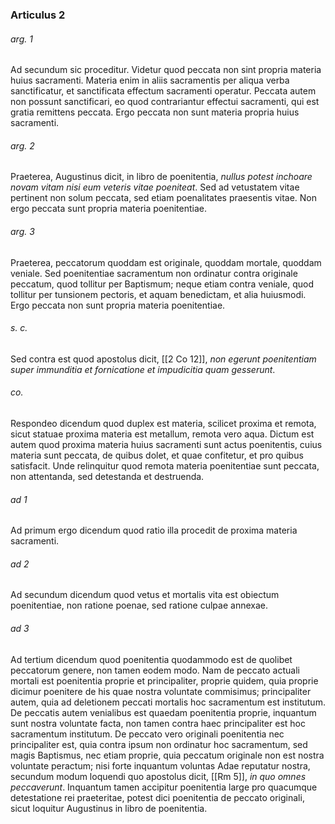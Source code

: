 ### Articulus 2

###### arg. 1
Ad secundum sic proceditur. Videtur quod peccata non sint propria materia huius sacramenti. Materia enim in aliis sacramentis per aliqua verba sanctificatur, et sanctificata effectum sacramenti operatur. Peccata autem non possunt sanctificari, eo quod contrariantur effectui sacramenti, qui est gratia remittens peccata. Ergo peccata non sunt materia propria huius sacramenti.

###### arg. 2
Praeterea, Augustinus dicit, in libro de poenitentia, *nullus potest inchoare novam vitam nisi eum veteris vitae poeniteat*. Sed ad vetustatem vitae pertinent non solum peccata, sed etiam poenalitates praesentis vitae. Non ergo peccata sunt propria materia poenitentiae.

###### arg. 3
Praeterea, peccatorum quoddam est originale, quoddam mortale, quoddam veniale. Sed poenitentiae sacramentum non ordinatur contra originale peccatum, quod tollitur per Baptismum; neque etiam contra veniale, quod tollitur per tunsionem pectoris, et aquam benedictam, et alia huiusmodi. Ergo peccata non sunt propria materia poenitentiae.

###### s. c.
Sed contra est quod apostolus dicit, [[2 Co 12]], *non egerunt poenitentiam super immunditia et fornicatione et impudicitia quam gesserunt*.

###### co.
Respondeo dicendum quod duplex est materia, scilicet proxima et remota, sicut statuae proxima materia est metallum, remota vero aqua. Dictum est autem quod proxima materia huius sacramenti sunt actus poenitentis, cuius materia sunt peccata, de quibus dolet, et quae confitetur, et pro quibus satisfacit. Unde relinquitur quod remota materia poenitentiae sunt peccata, non attentanda, sed detestanda et destruenda.

###### ad 1
Ad primum ergo dicendum quod ratio illa procedit de proxima materia sacramenti.

###### ad 2
Ad secundum dicendum quod vetus et mortalis vita est obiectum poenitentiae, non ratione poenae, sed ratione culpae annexae.

###### ad 3
Ad tertium dicendum quod poenitentia quodammodo est de quolibet peccatorum genere, non tamen eodem modo. Nam de peccato actuali mortali est poenitentia proprie et principaliter, proprie quidem, quia proprie dicimur poenitere de his quae nostra voluntate commisimus; principaliter autem, quia ad deletionem peccati mortalis hoc sacramentum est institutum. De peccatis autem venialibus est quaedam poenitentia proprie, inquantum sunt nostra voluntate facta, non tamen contra haec principaliter est hoc sacramentum institutum. De peccato vero originali poenitentia nec principaliter est, quia contra ipsum non ordinatur hoc sacramentum, sed magis Baptismus, nec etiam proprie, quia peccatum originale non est nostra voluntate peractum; nisi forte inquantum voluntas Adae reputatur nostra, secundum modum loquendi quo apostolus dicit, [[Rm 5]], *in quo omnes peccaverunt*. Inquantum tamen accipitur poenitentia large pro quacumque detestatione rei praeteritae, potest dici poenitentia de peccato originali, sicut loquitur Augustinus in libro de poenitentia.

